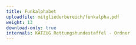 ```yaml
---
title: Funkalphabet
uploadfile: mitgliederbereich/funkalpha.pdf
weight: 13
download-only: true
internals: KATZUG Rettungshundestaffel - Ordner
---
```

